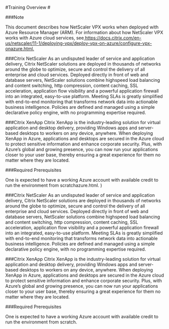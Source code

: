 #Training Overview #

###Note

This document describes how NetScaler VPX works when deployed with Azure Resource Manager (ARM). For information about how NetScaler VPX works with Azure cloud services, see[ https://docs.citrix.com/en-us/netscaler/11-1/deploying-vpx/deploy-vpx-on-azure/configure-vpx-onazure.html. ](http://docs.citrix.com/en-us/netscaler/11-1/deploying-vpx/deploy-vpx-on-azure/configure-vpx-on-azure.html )

###Citrix NetScaler
As an undisputed leader of service and application delivery, Citrix NetScaler solutions are deployed in thousands of networks around the globe to optimize, secure and control the delivery of all enterprise and cloud services. Deployed directly in front of web and database servers, NetScaler solutions combine highspeed load balancing and content switching, http compression, content caching, SSL acceleration, application flow visibility and a powerful application firewall into an integrated, easy-to-use platform. Meeting SLAs is greatly simplified with end-to-end monitoring that transforms network data into actionable business intelligence. Policies are defined and managed using a simple declarative policy engine, with no programming expertise required.

###Citrix XenApp
Citrix XenApp is the industry-leading solution for virtual application and desktop delivery, providing Windows apps and server-based desktops to workers on any device, anywhere. When deploying XenApp in Azure, applications and desktops are secured in the Azure cloud to protect sensitive information and enhance corporate security. Plus, with Azure’s global and growing presence, you can now run your applications closer to your user base, thereby ensuring a great experience for them no matter where they are located. 


###Required Prerequisites

One is expected to have a working Azure account with available credit to run the environment from scratchazure.html. )

###Citrix NetScaler
As an undisputed leader of service and application delivery, Citrix NetScaler solutions are deployed in thousands of networks around the globe to optimize, secure and control the delivery of all enterprise and cloud services. Deployed directly in front of web and database servers, NetScaler solutions combine highspeed load balancing and content switching, http compression, content caching, SSL acceleration, application flow visibility and a powerful application firewall into an integrated, easy-to-use platform. Meeting SLAs is greatly simplified with end-to-end monitoring that transforms network data into actionable business intelligence. Policies are defined and managed using a simple declarative policy engine, with no programming expertise required.

###Citrix XenApp
Citrix XenApp is the industry-leading solution for virtual application and desktop delivery, providing Windows apps and server-based desktops to workers on any device, anywhere. When deploying XenApp in Azure, applications and desktops are secured in the Azure cloud to protect sensitive information and enhance corporate security. Plus, with Azure’s global and growing presence, you can now run your applications closer to your user base, thereby ensuring a great experience for them no matter where they are located. 


###Required Prerequisites

One is expected to have a working Azure account with available credit to run the environment from scratch. 